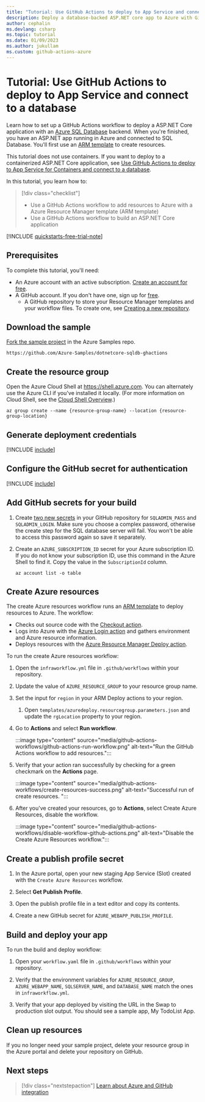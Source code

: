 ```yaml
---
title: "Tutorial: Use GitHub Actions to deploy to App Service and connect to a database"
description: Deploy a database-backed ASP.NET core app to Azure with GitHub Actions
author: cephalin
ms.devlang: csharp
ms.topic: tutorial
ms.date: 01/09/2023
ms.author: jukullam
ms.custom: github-actions-azure
---
```


# Tutorial: Use GitHub Actions to deploy to App Service and connect to a database

Learn how to set up a GitHub Actions workflow to deploy a ASP.NET Core application with an [Azure SQL Database](/azure/azure-sql/database/sql-database-paas-overview) backend. When you're finished, you have an ASP.NET app running in Azure and connected to SQL Database. You'll first use an [ARM template](../azure-resource-manager/templates/overview.md) to create resources.

This tutorial does not use containers. If you want to deploy to a containerized ASP.NET Core application, see [Use GitHub Actions to deploy to App Service for Containers and connect to a database](app-service-sql-github-actions.md).

In this tutorial, you learn how to:

> [!div class="checklist"]
>
> - Use a GitHub Actions workflow to add resources to Azure with a Azure Resource Manager template (ARM template)
> - Use a GitHub Actions workflow to build an ASP.NET Core application

[!INCLUDE [quickstarts-free-trial-note](~/reusable-content/ce-skilling/azure/includes/quickstarts-free-trial-note.md)]

## Prerequisites

To complete this tutorial, you'll need:

- An Azure account with an active subscription. [Create an account for free](https://azure.microsoft.com/free/?WT.mc_id=A261C142F).
- A GitHub account. If you don't have one, sign up for [free](https://github.com/join).
  - A GitHub repository to store your Resource Manager templates and your workflow files. To create one, see [Creating a new repository](https://docs.github.com/en/github/creating-cloning-and-archiving-repositories/creating-a-new-repository).

## Download the sample

[Fork the sample project](https://github.com/Azure-Samples/dotnetcore-sqldb-ghactions) in the Azure Samples repo.

```
https://github.com/Azure-Samples/dotnetcore-sqldb-ghactions
```

## Create the resource group

Open the Azure Cloud Shell at https://shell.azure.com. You can alternately use the Azure CLI if you've installed it locally. (For more information on Cloud Shell, see the [Cloud Shell Overview](../cloud-shell/overview.md).)

```azurecli-interactive
az group create --name {resource-group-name} --location {resource-group-location}
```

## Generate deployment credentials

[!INCLUDE [include](~/reusable-content/github-actions/generate-openid-credentials.md)]

## Configure the GitHub secret for authentication

[!INCLUDE [include](~/reusable-content/github-actions/create-secrets-openid-only.md)]

## Add GitHub secrets for your build

1. Create [two new secrets](https://docs.github.com/en/actions/reference/encrypted-secrets#creating-encrypted-secrets-for-a-repository) in your GitHub repository for `SQLADMIN_PASS` and `SQLADMIN_LOGIN`. Make sure you choose a complex password, otherwise the create step for the SQL database server will fail. You won't be able to access this password again so save it separately.

2. Create an `AZURE_SUBSCRIPTION_ID` secret for your Azure subscription ID. If you do not know your subscription ID, use this command in the Azure Shell to find it. Copy the value in the `SubscriptionId` column.
    ```azurecli
    az account list -o table
    ```
 
## Create Azure resources

The create Azure resources workflow runs an [ARM template](../azure-resource-manager/templates/overview.md) to deploy resources to Azure. The workflow:

- Checks out source code with the [Checkout action](https://github.com/marketplace/actions/checkout).
- Logs into Azure with the [Azure Login action](https://github.com/marketplace/actions/azure-login) and gathers environment and Azure resource information.
- Deploys resources with the [Azure Resource Manager Deploy action](https://github.com/marketplace/actions/deploy-azure-resource-manager-arm-template).

To run the create Azure resources workflow:

1. Open the `infraworkflow.yml` file in `.github/workflows` within your repository.

1. Update the value of `AZURE_RESOURCE_GROUP` to your resource group name.

1. Set the input for `region` in your ARM Deploy actions to your region. 
    1. Open `templates/azuredeploy.resourcegroup.parameters.json` and update the `rgLocation` property to your region.
 
1. Go to **Actions** and select **Run workflow**.

   :::image type="content" source="media/github-actions-workflows/github-actions-run-workflow.png" alt-text="Run the GitHub Actions workflow to add resources.":::

1. Verify that your action ran successfully by checking for a green checkmark on the **Actions** page.

   :::image type="content" source="media/github-actions-workflows/create-resources-success.png" alt-text="Successful run of create resources. ":::

1. After you've created your resources, go to **Actions**, select Create Azure Resources, disable the workflow. 
 
    :::image type="content" source="media/github-actions-workflows/disable-workflow-github-actions.png" alt-text="Disable the Create Azure Resources workflow.":::

## Create a publish profile secret

1. In the Azure portal, open your new staging App Service (Slot) created with the `Create Azure Resources` workflow.

1. Select **Get Publish Profile**.

1. Open the publish profile file in a text editor and copy its contents. 

1. Create a new GitHub secret for `AZURE_WEBAPP_PUBLISH_PROFILE`. 

## Build and deploy your app

To run the build and deploy workflow:

1. Open your `workflow.yaml` file in `.github/workflows` within your repository.

1. Verify that the environment variables for `AZURE_RESOURCE_GROUP`, `AZURE_WEBAPP_NAME`, `SQLSERVER_NAME`, and `DATABASE_NAME` match the ones in `infraworkflow.yml`.

1. Verify that your app deployed by visiting the URL in the Swap to production slot output. You should see a sample app, My TodoList App. 
 
## Clean up resources

If you no longer need your sample project, delete your resource group in the Azure portal and delete your repository on GitHub. 

## Next steps

> [!div class="nextstepaction"]
> [Learn about Azure and GitHub integration](/azure/developer/github/)